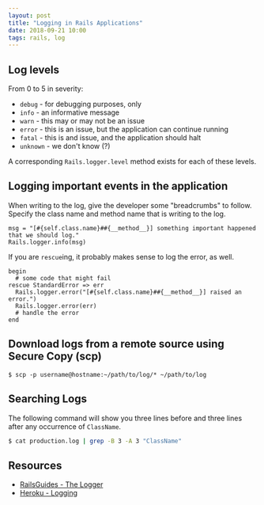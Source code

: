 ```yaml
---
layout: post
title: "Logging in Rails Applications"
date: 2018-09-21 10:00
tags: rails, log
---
```


## Log levels

From 0 to 5 in severity:

* `debug` - for debugging purposes, only
* `info` - an informative message
* `warn` - this may or may not be an issue
* `error` - this is an issue, but the application can continue running
* `fatal` - this is and issue, and the application should halt
* `unknown` - we don't know (?)

A corresponding `Rails.logger.level` method exists for each of these levels.

## Logging important events in the application

When writing to the log, give the developer some "breadcrumbs" to follow.
Specify the class name and method name that is writing to the log.

```
msg = "[#{self.class.name}##{__method__}] something important happened that we should log."
Rails.logger.info(msg)
```

If you are `rescue`ing, it probably makes sense to log the error, as well.

```
begin
  # some code that might fail
rescue StandardError => err
  Rails.logger.error("[#{self.class.name}##{__method__}] raised an error.")
  Rails.logger.error(err)
  # handle the error
end
```

## Download logs from a remote source using Secure Copy (scp)

```
$ scp -p username@hostname:~/path/to/log/* ~/path/to/log
```

## Searching Logs

The following command will show you three lines before and three lines after any
occurrence of `ClassName`.

```bash
$ cat production.log | grep -B 3 -A 3 "ClassName"
```

## Resources

* [RailsGuides - The Logger](https://guides.rubyonrails.org/debugging_rails_applications.html#the-logger)
* [Heroku - Logging](https://devcenter.heroku.com/articles/logging)
